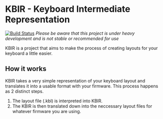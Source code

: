 # KBIR - Keyboard Intermediate Representation 
[![Build Status](https://travis-ci.org/rswiernik/KBIR.svg?branch=master)](https://travis-ci.org/rswiernik/KBIR)
*Please be aware that this project is under heavy development and is not stable or recommended for use*

KBIR is a project that aims to make the process of creating layouts for your keyboard a little easier.

## How it works

KBIR takes a very simple representation of your keyboard layout and translates it into a usable format with your firmware. This process happens as 2 distinct steps.

1. The layout file (.kbl) is interpreted into KBIR.
2. The KBIR is then translated down into the neccessary layout files for whatever firmware you are using.

